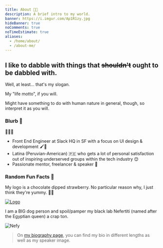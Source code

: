 ```yaml
---
title: About 🍫🍓
description: A brief intro to my world.
banner: https://i.imgur.com/Ap1R1zy.jpg
hideBanner: true
noComments: true
noTimeEstimate: true
aliases:
  - /home/about/
  - /about-me/
---
```


## I like to dabble with things that ~~shouldn't~~ ought to be dabbled with.

Well, at least... that's my slogan.

My "life motto", if you will.

Might have something to do with human nature in general, though, so interpret it as you will.

### Blurb 📇

<span class="font-size--3x">👩🏽‍💻️</span>

- Front End Engineer at Slack HQ in SF with a focus on UI design & development 🖌️🔧️
- Latina (Peruvian-American) 🇵🇪️ who gets a lot of personal satisfaction out of inspiring underserved groups within the tech industry 😊
- Passionate mentor, freelancer & speaker 💬️

### Random Fun Facts 🦄

My logo is a chocolate dipped strawberry. No particular
reason why, I just think they're yummy. 🍫🍓

[![Logo](https://imgur.com/aIbX4z0.png)](/2017/08/19/fvcproductions---logo-redesign-/)

I am a BIG dog person and spoil/pamper my black lab Nefertiti (named after the Egyptian queen) a crap ton.

![Nefy](https://i.imgur.com/cwXno9D.jpg)

> On [my biography page](/bio/), you can find my bio in different lengths as well as my speaker image.
